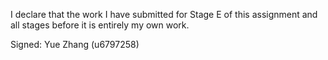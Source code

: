 I declare that the work I have submitted for Stage E of this assignment and all stages before it is entirely my own work.

Signed: Yue Zhang (u6797258)
